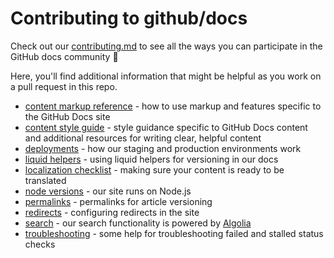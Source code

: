 # Contributing to github/docs

Check out our [contributing.md](../CONTRIBUTING.md) to see all the ways you can participate in the GitHub docs community :sparkling_heart:

Here, you'll find additional information that might be helpful as you work on a pull request in this repo.

- [content markup reference](./content-markup-reference.md) - how to use markup and features specific to the GitHub Docs site
- [content style guide](./content-style-guide) - style guidance specific to GitHub Docs content and additional resources for writing clear, helpful content
- [deployments](./deployments.md) - how our staging and production environments work
- [liquid helpers](./liquid-helpers.md) - using liquid helpers for versioning in our docs
- [localization checklist](./localization-checklist.md) - making sure your content is ready to be translated
- [node versions](./node-versions.md) - our site runs on Node.js
- [permalinks](./permalinks.md) - permalinks for article versioning
- [redirects](./redirects.md) - configuring redirects in the site
- [search](./search.md) - our search functionality is powered by [Algolia](https://www.algolia.com)
- [troubleshooting](./troubleshooting.md) - some help for troubleshooting failed and stalled status checks
